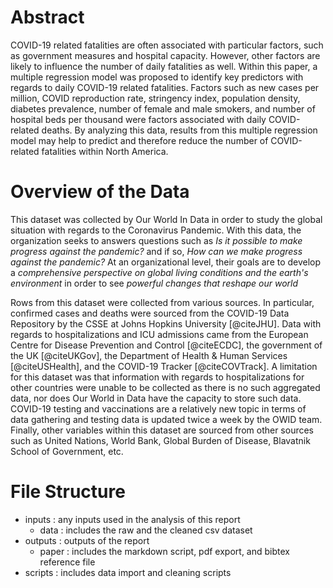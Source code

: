 # Abstract
COVID-19 related fatalities are often associated with particular factors, such as government measures and hospital capacity. However, other factors are likely to influence the number of daily fatalities as well. Within this paper, a multiple regression model was proposed to identify key predictors with regards to daily COVID-19 related fatalities. Factors such as new cases per million, COVID reproduction rate, stringency index, population density, diabetes prevalence, number of female and male smokers, and number of hospital beds per thousand were factors associated with daily COVID-related deaths. By analyzing this data, results from this multiple regression model may help to predict and therefore reduce the number of COVID-related fatalities within North America.

# Overview of the Data
This dataset was collected by Our World In Data in order to study the global situation with regards to the Coronavirus Pandemic. With this data, the organization seeks to answers questions such as *Is it possible to make progress against the pandemic?* and if so, *How can we make progress against the pandemic?* At an organizational level, their goals are to develop a *comprehensive perspective on global living conditions and the earth's environment* in order to see *powerful changes that reshape our world*

Rows from this dataset were collected from various sources. In particular, confirmed cases and deaths were sourced from the COVID-19 Data Repository by the CSSE at Johns Hopkins University [@citeJHU]. Data with regards to hospitalizations and ICU admissions came from the European Centre for Disease Prevention and Control [@citeECDC], the government of the UK [@citeUKGov], the Department of Health & Human Services [@citeUSHealth], and the COVID-19 Tracker [@citeCOVTrack]. A limitation for this dataset was that information with regards to hospitalizations for other countries were unable to be collected as there is no such aggregated data, nor does Our World in Data have the capacity to store such data. COVID-19 testing and vaccinations are a relatively new topic in terms of data gathering and testing data is updated twice a week by the OWID team. Finally, other variables within this dataset are sourced from other sources such as United Nations, World Bank, Global Burden of Disease, Blavatnik School of Government, etc.

# File Structure
* inputs : any inputs used in the analysis of this report
  * data : includes the raw and the cleaned csv dataset
* outputs : outputs of the report
  * paper : includes the markdown script, pdf export, and bibtex reference file
* scripts : includes data import and cleaning scripts
